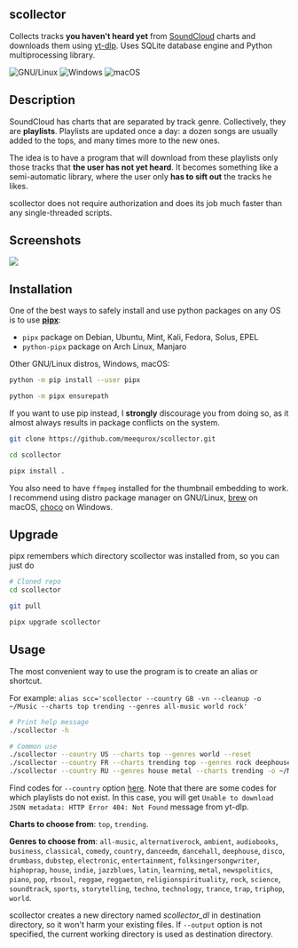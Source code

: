 ## scollector

Collects tracks **you haven't heard yet** from [SoundCloud](https://soundcloud.com/discover) charts and downloads them using [yt-dlp](https://github.com/yt-dlp/yt-dlp).
Uses SQLite database engine and Python multiprocessing library.

![GNU/Linux](https://img.shields.io/badge/Linux-FCC624.svg?style=for-the-badge&logo=Linux&logoColor=black) ![Windows](https://img.shields.io/badge/Windows-0078D6.svg?style=for-the-badge&logo=Windows&logoColor=white) ![macOS](https://img.shields.io/badge/macOS-000000.svg?style=for-the-badge&logo=macOS&logoColor=white)

## Description

SoundCloud has charts that are separated by track genre. Collectively, they are **playlists**. Playlists are updated once a day: a dozen songs are usually added to the tops, and many times more to the new ones.

The idea is to have a program that will download from these playlists only those tracks that **the user has not yet heard**. It becomes something like a semi-automatic library, where the user only **has to sift out** the tracks he likes.

scollector does not require authorization and does its job much faster than any single-threaded scripts.

## Screenshots

![](https://img.tedomum.net/data/saymyname-bea14a.png)

## Installation

One of the best ways to safely install and use python packages on any OS is to use **[pipx](https://github.com/pypa/pipx)**:
- `pipx` package on Debian, Ubuntu, Mint, Kali, Fedora, Solus, EPEL
- `python-pipx` package on Arch Linux, Manjaro

Other GNU/Linux distros, Windows, macOS:

```bash
python -m pip install --user pipx

python -m pipx ensurepath
```

If you want to use pip instead, I **strongly** discourage you from doing so, as it almost always results in package conflicts on the system.

```bash
git clone https://github.com/meequrox/scollector.git

cd scollector

pipx install .
```

You also need to have `ffmpeg` installed for the thumbnail embedding to work.
I recommend using distro package manager on GNU/Linux, [brew](https://trac.ffmpeg.org/wiki/CompilationGuide/macOS#ffmpegthroughHomebrew) on macOS, [choco](https://community.chocolatey.org/packages/ffmpeg) on Windows.


## Upgrade

pipx remembers which directory scollector was installed from, so you can just do

```bash
# Cloned repo
cd scollector

git pull

pipx upgrade scollector
```

## Usage

The most convenient way to use the program is to create an alias or shortcut.

For example: `alias scc='scollector --country GB -vn --cleanup -o ~/Music --charts top trending --genres all-music world rock'`

```bash
# Print help message
./scollector -h

# Common use
./scollector --country US --charts top --genres world --reset
./scollector --country FR --charts trending top --genres rock deephouse hiphoprap --cleanup -n
./scollector --country RU --genres house metal --charts trending -o ~/Music -r 80M -d 1000 --cleanup
```

Find codes for `--country` option [here](https://en.wikipedia.org/wiki/ISO_3166-2#Current_codes). Note that there are some codes for which playlists do not exist. In this case, you will get `Unable to download JSON metadata: HTTP Error 404: Not Found` message from yt-dlp.

**Charts to choose from**: `top`, `trending`.

**Genres to choose from**: `all-music`, `alternativerock`, `ambient`, `audiobooks`, `business`, `classical`, `comedy`, `country`, `danceedm`, `dancehall`, `deephouse`, `disco`, `drumbass`, `dubstep`, `electronic`, `entertainment`, `folksingersongwriter`, `hiphoprap`, `house`, `indie`, `jazzblues`, `latin`, `learning`, `metal`, `newspolitics`, `piano`, `pop`, `rbsoul`, `reggae`, `reggaeton`, `religionspirituality`, `rock`, `science`, `soundtrack`, `sports`, `storytelling`, `techno`, `technology`, `trance`, `trap`, `triphop`, `world`.

scollector creates a new directory named *scollector_dl* in destination directory, so it won't harm your existing files.
If `--output` option is not specified, the current working directory is used as destination directory.
